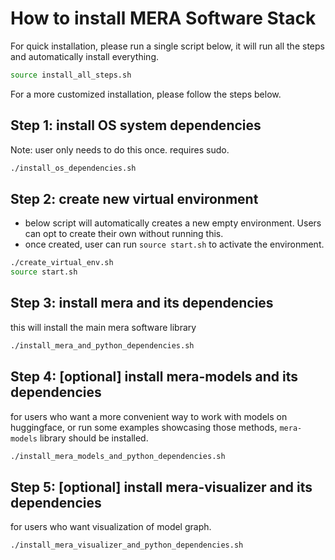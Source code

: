 # How to install MERA Software Stack

For quick installation, please run a single script below, it will run all the steps and automatically install everything.

``` bash
source install_all_steps.sh
```

For a more customized installation, please follow the steps below.

## Step 1: install OS system dependencies

Note: user only needs to do this once. requires sudo.

``` bash
./install_os_dependencies.sh
```

## Step 2: create new virtual environment

* below script will automatically creates a new empty environment. Users can opt to create their own without running this.
* once created, user can run `source start.sh` to activate the environment.

```bash
./create_virtual_env.sh
source start.sh
```

## Step 3: install mera and its dependencies

this will install the main mera software library

``` bash
./install_mera_and_python_dependencies.sh
```

## Step 4: [optional] install mera-models and its dependencies

for users who want a more convenient way to work with models on huggingface, or run some examples showcasing those methods, `mera-models` library should be installed.

``` bash
./install_mera_models_and_python_dependencies.sh
```

## Step 5: [optional] install mera-visualizer and its dependencies

for users who want visualization of model graph.

``` bash
./install_mera_visualizer_and_python_dependencies.sh
```
